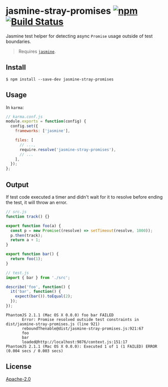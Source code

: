 # jasmine-stray-promises [![npm](https://img.shields.io/npm/v/jasmine-stray-promises.svg)](https://www.npmjs.com/package/jasmine-stray-promises) [![Build Status](https://travis-ci.org/behance/jasmine-stray-promises.svg?branch=master)](https://travis-ci.org/behance/jasmine-stray-promises)

Jasmine test helper for detecting async `Promise` usage outside of test boundaries.

> Requires [`jasmine`](https://github.com/jasmine/jasmine).

## Install

```
$ npm install --save-dev jasmine-stray-promises
```

## Usage

In `karma`:

```javascript
// karma.conf.js
module.exports = function(config) {
  config.set({
    frameworks: ['jasmine'],

    files: [
      // ...,
      require.resolve('jasmine-stray-promises'),
      // ...
    ],
  });
};
```

## Output

If test code executed a timer and didn't wait for it to resolve before ending the test, it will throw an error.

```javascript
// src.js
function track() {}

export function foo(a) {
  const p = new Promise((resolve) => setTimeout(resolve, 1000));
  p.then(track);
  return a + 1;
}

export function bar() {
  return foo(1);
}
```

```javascript
// test.js
import { bar } from './src';

describe('foo', function() {
  it('bar', function() {
    expect(bar()).toEqual(2);
  });
});
```

```text
PhantomJS 2.1.1 (Mac OS X 0.0.0) foo bar FAILED
       Error: Promise resolved outside test constraints in dist/jasmine-stray-promises.js (line 921)
       reboundThenable@dist/jasmine-stray-promises.js:921:67
       foo
       bar
       loaded@http://localhost:9876/context.js:151:17
PhantomJS 2.1.1 (Mac OS X 0.0.0): Executed 1 of 1 (1 FAILED) ERROR (0.004 secs / 0.003 secs)
```

## License

[Apache-2.0](/LICENSE)
